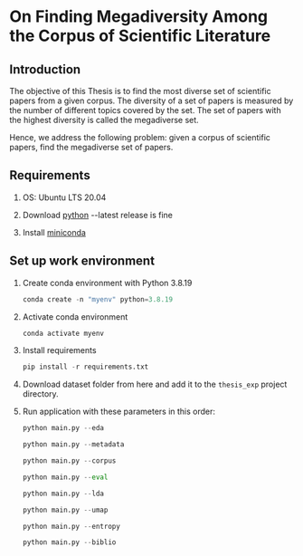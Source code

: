 # On Finding Megadiversity Among the Corpus of Scientific Literature

## Introduction

The objective of this Thesis is to find the most diverse set of scientific papers from a given corpus. The diversity of a set of papers is measured by the number of different topics covered by the set. The set of papers with the highest diversity is called the megadiverse set.

Hence, we address the following problem: given a corpus of scientific papers, find the megadiverse set of papers.

## Requirements

1. OS: Ubuntu LTS 20.04

2. Download [python](https://www.python.org/downloads/) --latest release is fine

3. Install [miniconda](https://docs.anaconda.com/free/miniconda/miniconda-install/)

## Set up work environment

1. Create conda environment with Python 3.8.19

    ```Python
    conda create -n "myenv" python=3.8.19
    ```

2. Activate conda environment

    ```Python
    conda activate myenv
    ```

3. Install requirements

    ```Python
    pip install -r requirements.txt
    ```

4. Download dataset folder from here and add it to the `thesis_exp` project directory.

5. Run application with these parameters in this order:

    ```Python
    python main.py --eda
    ```

    ```Python
    python main.py --metadata
    ```

    ```Python
    python main.py --corpus
    ```

    ```Python
    python main.py --eval
    ```

    ```Python
    python main.py --lda
    ```

    ```Python
    python main.py --umap
    ```

    ```Python
    python main.py --entropy
    ```

    ```Python
    python main.py --biblio
    ```
